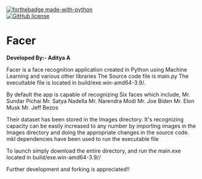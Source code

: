 [![forthebadge made-with-python](http://ForTheBadge.com/images/badges/made-with-python.svg)](https://www.python.org/) \
[![GitHub license](https://img.shields.io/github/license/Naereen/StrapDown.js.svg)](https://github.com/Naereen/StrapDown.js/blob/master/LICENSE)


<h1>         Facer </h1>


**Developed By:- Aditya A**

<p>
Facer is a face recognition application created in Python using Machine Learning and various other libraries
The Source code file is main.py 
The execultable file is located in build/exe.win-amd64-3.9/. </p>

By default the app is capable of recognizing Six faces which include,
<l> Mr. Sundar Pichai </l>
<l>Mr. Satya Nadella</l>
<l>Mr. Narendra Modi</l>
<l>Mr. Joe Biden</l>
<l>Mr. Elon Musk</l>
<l>Mr. Jeff Bezos</l>

Their dataset has been stored in the Images directory.
It's recognizing capacity can be easily increased to any number by importing images in the Images directory and doing the appropriate changes in the source code.
mkl dependencies have been used to run the executable file


To launch simply download the entire directory, and run the main.exe located in build/exe.win-amd64-3.9//

Further development and forking is appreciated!!
                                                  
                                                                
